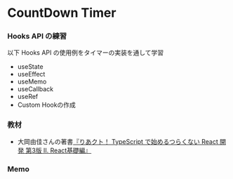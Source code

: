 # CountDown Timer

### Hooks API の練習
以下 Hooks API の使用例をタイマーの実装を通して学習
- useState
- useEffect
- useMemo
- useCallback
- useRef
- Custom Hookの作成

### 教材
- 大岡由佳さんの著書[『りあクト！ TypeScript で始めるつらくない React 開発 第3版 Ⅱ. React基礎編』](https://booth.pm/ja/items/2368019)

### Memo